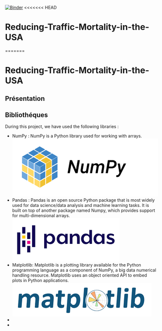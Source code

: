 [![Binder](https://mybinder.org/badge_logo.svg)](https://mybinder.org/v2/gh/ghassenhlaoui/Reducing-Traffic-Mortality-in-the-USA/HEAD)
<<<<<<< HEAD
# Reducing-Traffic-Mortality-in-the-USA
=======
# Reducing-Traffic-Mortality-in-the-USA

## Présentation

## Bibliothéques
During this project, we have used the following libraries  :
<ul>
<li>NumPy : NumPy is a Python library used for working with arrays.
<img src="images/numpy.png"></li>

<li>Pandas : Pandas is an open source Python package that is most widely used for data science/data analysis and machine learning tasks. It is built on top of another package named Numpy, which provides support for multi-dimensional arrays.
<img src="images/pandas.png"></li>

<li>Matplotlib: Matplotlib is a plotting library available for the Python programming language as a component of NumPy, a big data numerical handling resource. Matplotlib uses an object oriented API to embed plots in Python applications.
<img src="images/matplotlib.png"></li>
<li></li>
<li></li>
</ul>

